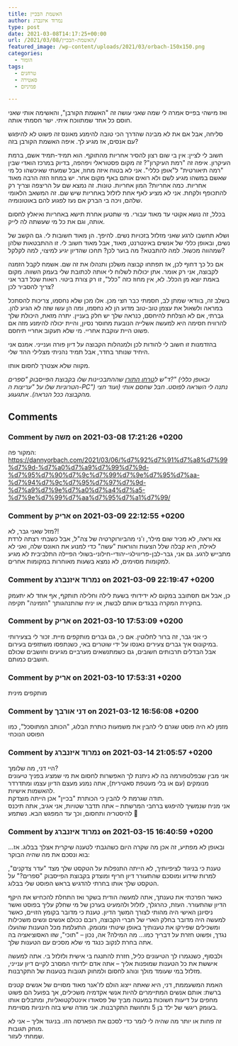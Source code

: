 ```yaml
---
title: האשמת הבכיין
author: נמרוד איזנברג
type: post
date: 2021-03-08T14:17:25+00:00
url: /2021/03/08/האשמת-הבכיין/
featured_image: /wp-content/uploads/2021/03/orbach-150x150.png
categories:
  - הומור
tags:
  - טרחנים
  - סאטירה
  - פמיניזם

---
```

ואז מישהי בפייס אמרה לי שמה שאני עושה זה "האשמת הקורבן", והאשימה אותי שאני חוסם כל אחד שמתווכח איתי. ישר חסמתי אותה.

סליחה, אבל אם את לא מבינה שהדרך הכי טובה להימנע מאונס זה פשוט לא להיפגש עם אנסים, אז מגיע לך. איפה האשמת הקורבן בזה?

חשוב לי לציין: אין בי שום רצון להסיר אחריות מהתוקף. הוא תמיד-תמיד אשם, ברמת העיקרון. איפה זה "רמת העיקרון"? זה מקום פסטוראלי ויפהפה, בדיוק במרכז הואדי שבין "רמה תיאורטית" ל"אופן כללי". אני לא בטוח איזה מחוז, אבל שמעתי שאיכשהו כל מי שאשם במשהו מגיע לשם ולא רואים אותם באף מקום אחר. יש במחוז הזה הרבה מאוד אחריות. כמה אחריות? המון אחריות. טונות. זה נמצא שם על הריצפה וצריך רק להתכופף ולקחת. אני לא מציע לאף אחת לזלזל באחריות שיש שם. זה המשאב הלאומי שלהם, ויכה בי הברק אם נעז לפגוע להם באוטונומיה.

בכלל, זה נושא אקוטי עד מאוד עבורי. מי שתטען אחרת תישא באחריות ואיאלץ לחסום אותה, וגם את כל מי שעשתה לה לייק.

ושלא תחשבו לרגע שאני מזלזל בזכויות נשים. להיפך. הן מאוד חשובות לי. גם הקשב של נשים, ובאופן כללי של אנשים באינטרנט, מאוד, אבל מאוד חשוב לי. זו ההתבטאות שלהן שמהווה מכשול. למה להתבטא? מה בוער לכן? תחכו שהדיון יגיע למיצוי, למה לקלקל?

אם כל כך דחוף לכן, אז תפתחו קבוצה משלכן ותנהלו את זה שם. אשמח לקבל הזמנה לקבוצה, אני רק אומר. אתן יכולות לשלוח לי אותה לכתובת שלי בעמק השווה. מקום באמת יוצא מן הכלל. לא, אין מחוז כזה "כלל", זו רק צורת ביטוי. רואות שכל דבר אני צריך להסביר לכן?

בשלב זה, בוודאי שמתן לב, חסמתי כבר חצי מכן. אלו מכן שלא נחסמו, צריכות להסתכל במראה ולשאול את עצמן טוב-טוב מדוע הן לא נחסמו, ומה הן עשו שזה לא הגיע להן. גברתי, אם לא הצלחת להיחסם, כנראה שלך יש חלק בעניין. יתרה מזאת, היכולת שלך להרוויח חסימה היא למעשה אשלייה הנובעת מחוסר נסיון, והיית יכולה להימנע מזה אם פשוט היית עוקבת אחריי. מי שלא תעקוב אחריי תיחסם.

בהזדמנות זו חשוב לי להודות לכן ולמנהלות הקבוצה על דיון פורה וענייני. אמנם אני היחיד שנותר בחדר, אבל תמיד נהניתי מצלילי ההד שלי.

מקווה שלא אצטרך לחסום אותו.

_ד"ש ל[טרחן התורן][1] שההתבכיינות שלו בקבוצת הפייסבוק "ספרים?" (ובאופן כללי הטרוניות שלו על "עריצות ה-PC") נתנה לי השראה לפוסט. חבל שחסם אותי (ועוד חצי מהקבוצה ככל הנראה). אתגעגע._

 [1]: https://dannyorbach.com/2021/03/06/%d7%92%d7%91%d7%a8%d7%99%d7%9d-%d7%a0%d7%a9%d7%99%d7%9d-%d7%95%d7%90%d7%9c%d7%99%d7%9e%d7%95%d7%aa-%d7%94%d7%9c%d7%95%d7%97%d7%9d-%d7%a9%d7%9e%d7%a0%d7%a4%d7%a5-%d7%9e%d7%99%d7%aa%d7%95%d7%a1%d7%99/

## Comments

### Comment by משה on 2021-03-08 17:21:26 +0200
המקור פה:  
<a href="https://dannyorbach.com/2021/03/06/%d7%92%d7%91%d7%a8%d7%99%d7%9d-%d7%a0%d7%a9%d7%99%d7%9d-%d7%95%d7%90%d7%9c%d7%99%d7%9e%d7%95%d7%aa-%d7%94%d7%9c%d7%95%d7%97%d7%9d-%d7%a9%d7%9e%d7%a0%d7%a4%d7%a5-%d7%9e%d7%99%d7%aa%d7%95%d7%a1%d7%99/" rel="nofollow ugc">https://dannyorbach.com/2021/03/06/%d7%92%d7%91%d7%a8%d7%99%d7%9d-%d7%a0%d7%a9%d7%99%d7%9d-%d7%95%d7%90%d7%9c%d7%99%d7%9e%d7%95%d7%aa-%d7%94%d7%9c%d7%95%d7%97%d7%9d-%d7%a9%d7%9e%d7%a0%d7%a4%d7%a5-%d7%9e%d7%99%d7%aa%d7%95%d7%a1%d7%99/</a>

### Comment by אריק on 2021-03-09 22:12:55 +0200
מזל שאני גבר, לא?!  
צא וראה, לא מכיר שום מילר, ו'ני מהביורוקרטיה של צה"ל, אבל כשבתי רצתה לרדת לאילת, היא קבלה שלל הצעות והוראות "עשה" כדי למנוע את האונס שלה, ואני לא מתבייש לרגע. גם אני, גבר-לבן-פריווילגי-יהודי-חילוני-בשולי הפיילה התלביבית לא מגיע למקומות מסוימים, לא נמצא בשעות מאוחרות במקומות אחרים.

### Comment by נמרוד איזנברג on 2021-03-09 22:19:47 +0200
כן, אבל אם תסתובב במקום לא ידידותי בשעת לילה וחלילה תותקף, אף אחד לא יתעמק בחקירת המקרה בבגדים אותם לבשת, או יניח שהתנהגותך "הזמינה" תקיפה.

### Comment by אריק on 2021-03-10 17:53:09 +0200
כי אני גבר, זה ברור לחלוטין. אם כי, גם גברים מותקפים מיית. זכור לי בצעירותי במיקונוס איך גברים צעירים נאנסו על ידי שוטרים באי, כשנתפסו משתזפים בעירום.  
אבל הבדלים תרבותים חשובים, גם כשמתנשאים מערביים מגיעים וחושבים שכולם חושבים כמותם.

### Comment by אריק on 2021-03-10 17:53:31 +0200
מותקפים מינית

### Comment by דני אורבך on 2021-03-12 16:56:08 +0200
מזמן לא היה פוסט שגרם לי להבין את משמעות כותרת הבלוג, "הכותב המתוסכל", כמו הפוסט הנוכחי

### Comment by נמרוד איזנברג on 2021-03-14 21:05:57 +0200
היי דני, מה שלומך?  
אני מבין שבפלטפורמה בה לא ניתנת לך האפשרות לחסום את מי שמציג בפניך טיעונים מנומקים (עם או בלי מעטפת סאטירית), אתה נמנע מעצם הדיון עצמו ומתדרדר להאשמות אישיות.  
תודה שגרמת לי להבין כי הכותרת "בכיין" אכן הייתה מוצדקת.  
אני מניח שנמשיך להיפגש ברחבי המרשתת &#8211; אתה תדבר שטויות, אני אגיב, אתה תיכנס להיסטריה ותחסום, וכך עד המפגש הבא. נשתמע 🙂

### Comment by נמרוד איזנברג on 2021-03-15 16:40:59 +0200
&#8230;ובאופן לא מפתיע, זה אכן מה שקרה היום כשהגבתי לטענה שיקרית אצלך בבלוג. אז בוא ונסכם את מה שהיה הבוקר:

טענת כי בניגוד לציפיותיך, לא הייתה התנפלות על הטקסט שלך מצד "עדר צדקנים", למרות שידוע ומוסכם שהתעורר דיון חריף ומוצדק בקבוצת הפייסבוק "ספרים?" על הטקסט שלך אותו בחרתי להדגיש בראש הפוסט שלי בבלוג.

כאשר הפרכתי את טענתך, אתה למעשה הודית בשקר ואז התחלת להכחיש את היקף הדיון שהתעורר. העזת, כהרגלך, לזלזל ולהמעיט בערכן של מי שחלק עליך בפוסט ואשר ניסיונן האישי היה מהותי לצורך המשך הדיון. טענת כי מדובר בקומץ הזויים, כאשר למעשה היה מדובר בחלק הארי של חברי הקבוצה, רובם ככולם אנשים ונשים משכילות ומשכילים שפירקו את טענותיך באופן שיטתי ומנומק. התעלמת מכל הטענות שהועלו נגדך, ופשוט חזרת על דבריך כמו&#8230; מה המילה? אה, נכון &#8211; "תוכי", שזו האסוציאציה בה אתה בחרת לנקוב כנגד מי שלא מסכים עם הטענות שלך.

ולבסוף, כשנגמרו לך הטיעונים כליל, חזרת להתנגח בי אישית ולזלזל בי. אתה למעשה איששת את כל הטענות שמופנות אליך &#8211; אתה אדם ילדותי המסרב לקיים דיון ענייני, מזלזל במי שעומד מולך ונוהג לחסום ולמחוק תגובות בטענות של התקרבנות.

האמת המשעממת, דני, היא שאתה ייצוג הולם לז'אנר מאוד מסויים של אנשים קטנים ברשת: אותם אנשים המתיימרים להיות אנשי אקדמיה משכילים, אך בפועל הם פשוט מחפים על דיעות חשוכות במעטה מביך של פסאודו אינטלקטואליות, ומתבלים אותו בעומק ריגשי של ילד בן 5 ותחושת התקרבנות. אני מודה שיש בזה חינניות מסויימת.

זה פחות או יותר מה שהיה לי לומר כדי לסכם את הפארסה הזו. בניגוד אליך &#8211; אני לא מוחק תגובות.  
שמחתי לעזור.